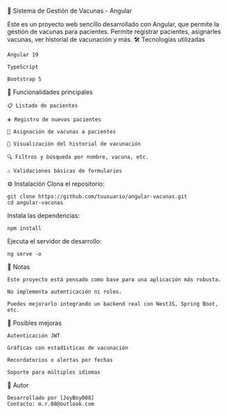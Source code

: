 
🧪 Sistema de Gestión de Vacunas - Angular

Este es un proyecto web sencillo desarrollado con Angular, que permite la gestión de vacunas para pacientes. Permite registrar pacientes, asignarles vacunas, ver historial de vacunación y más.
🛠️ Tecnologías utilizadas

    Angular 19

    TypeScript

    Bootstrap 5


🚀 Funcionalidades principales

    📋 Listado de pacientes

    ➕ Registro de nuevos pacientes

    💉 Asignación de vacunas a pacientes

    📅 Visualización del historial de vacunación

    🔍 Filtros y búsqueda por nombre, vacuna, etc.

    ⚠️ Validaciones básicas de formularios


⚙️ Instalación
Clona el repositorio:

```
git clone https://github.com/tuusuario/angular-vacunas.git
cd angular-vacunas
```

Instala las dependencias:
```
npm install
```

Ejecuta el servidor de desarrollo:
```
ng serve -o
```

📝 Notas

    Este proyecto está pensado como base para una aplicación más robusta.

    No implementa autenticación ni roles.

    Puedes mejorarlo integrando un backend real con NestJS, Spring Boot, etc.

📌 Posibles mejoras

    Autenticación JWT

    Gráficas con estadísticas de vacunación

    Recordatorios o alertas por fechas

    Soporte para múltiples idiomas

👤 Autor

    Desarrollado por [JoyBoy008]
    Contacto: m.r.08@outlook.com